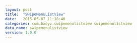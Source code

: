 ```yaml
---
layout: post
title:  "SwipeMenuListView"
date:   2015-05-07 11:18:40
categories: com.baoyz.swipemenulistview swipemenulistview
data_name: swipemenulistview
version: 1.0.0
---
```

